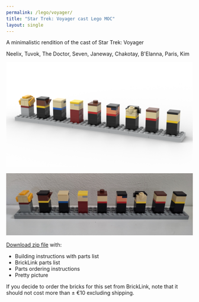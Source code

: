 ```yaml
---
permalink: /lego/voyager/
title: "Star Trek: Voyager cast Lego MOC"
layout: single
---
```


A minimalistic rendition of the cast of Star Trek: Voyager

Neelix, Tuvok, The Doctor, Seven, Janeway, Chakotay, B'Elanna, Paris, Kim

![render](/images/lego/voy/render.png)

![photo](/images/lego/voy/photo.jpg)

[Download zip file](https://www.dropbox.com/scl/fi/a72680mjcwzzpypc3v8to/lego-voy-cast.zip?rlkey=1mberm41sngp5euqplws5r9r1&dl=1) with:

- Building instructions with parts list
- BrickLink parts list
- Parts ordering instructions
- Pretty picture

If you decide to order the bricks for this set from BrickLink, note that it should not cost more than ± €10 excluding shipping.
